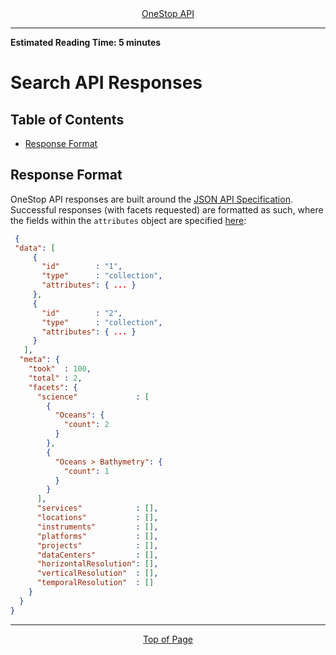 <div align="center"><a href="/onestop/api">OneStop API</a></div>
<hr>

**Estimated Reading Time: 5 minutes**

# Search API Responses

## Table of Contents
* [Response Format](#response-format)

## Response Format
OneStop API responses are built around the [JSON API Specification](http://jsonapi.org/). Successful responses (with facets requested) are formatted as such, where the fields within the `attributes` object are specified [here](search-fields.md):
``` json
 {  
 "data": [
     {
       "id"        : "1",
       "type"      : "collection",
       "attributes": { ... }
     },
     {
       "id"        : "2",
       "type"      : "collection",
       "attributes": { ... }
     }
   ],
  "meta": {
    "took"  : 100,
    "total" : 2,
    "facets": {
      "science"             : [
        {
          "Oceans": {
            "count": 2
          }
        },
        {
          "Oceans > Bathymetry": {
            "count": 1
          }
        }
      ],
      "services"            : [],
      "locations"           : [],
      "instruments"         : [],
      "platforms"           : [],
      "projects"            : [],
      "dataCenters"         : [],
      "horizontalResolution": [],
      "verticalResolution"  : [],
      "temporalResolution"  : []
    }
  }
}
```

<hr>
<div align="center"><a href="#">Top of Page</a></div>